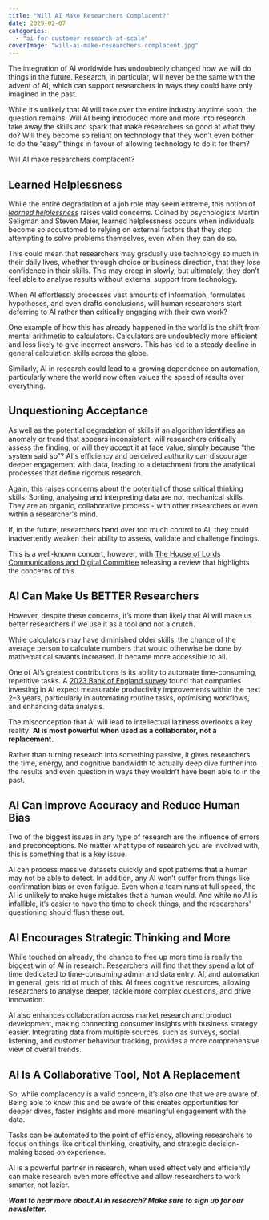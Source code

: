 ```yaml
---
title: "Will AI Make Researchers Complacent?"
date: 2025-02-07
categories: 
  - "ai-for-customer-research-at-scale"
coverImage: "will-ai-make-researchers-complacent.jpg"
---
```


The integration of AI worldwide has undoubtedly changed how we will do things in the future. Research, in particular, will never be the same with the advent of AI, which can support researchers in ways they could have only imagined in the past.

While it’s unlikely that AI will take over the entire industry anytime soon, the question remains: Will AI being introduced more and more into research take away the skills and spark that make researchers so good at what they do? Will they become so reliant on technology that they won’t even bother to do the “easy” things in favour of allowing technology to do it for them?

Will AI make researchers complacent?

## Learned Helplessness

While the entire degradation of a job role may seem extreme, this notion of [_learned helplessness_](https://www.simplypsychology.org/learned-helplessness.html) raises valid concerns. Coined by psychologists Martin Seligman and Steven Maier, learned helplessness occurs when individuals become so accustomed to relying on external factors that they stop attempting to solve problems themselves, even when they can do so.

This could mean that researchers may gradually use technology so much in their daily lives, whether through choice or business direction, that they lose confidence in their skills. This may creep in slowly, but ultimately, they don’t feel able to analyse results without external support from technology.

  
When AI effortlessly processes vast amounts of information, formulates hypotheses, and even drafts conclusions, will human researchers start deferring to AI rather than critically engaging with their own work?

One example of how this has already happened in the world is the shift from mental arithmetic to calculators. Calculators are undoubtedly more efficient and less likely to give incorrect answers. This has led to a steady decline in general calculation skills across the globe. 

Similarly, AI in research could lead to a growing dependence on automation, particularly where the world now often values the speed of results over everything.

## Unquestioning Acceptance

As well as the potential degradation of skills if an algorithm identifies an anomaly or trend that appears inconsistent, will researchers critically assess the finding, or will they accept it at face value, simply because “the system said so”? AI's efficiency and perceived authority can discourage deeper engagement with data, leading to a detachment from the analytical processes that define rigorous research.

Again, this raises concerns about the potential of those critical thinking skills. Sorting, analysing and interpreting data are not mechanical skills. They are an organic, collaborative process - with other researchers or even within a researcher's mind.

If, in the future, researchers hand over too much control to AI, they could inadvertently weaken their ability to assess, validate and challenge findings.

This is a well-known concert, however, with [The House of Lords Communications and Digital Committee](https://publications.parliament.uk/pa/ld5803/ldselect/ldcomm/125/12502.htm) releasing a review that highlights the concerns of this. 

## AI Can Make Us BETTER Researchers

However, despite these concerns, it’s more than likely that AI will make us better researchers if we use it as a tool and not a crutch.

While calculators may have diminished older skills, the chance of the average person to calculate numbers that would otherwise be done by mathematical savants increased. It became more accessible to all.

One of AI’s greatest contributions is its ability to automate time-consuming, repetitive tasks. A [2023 Bank of England survey](https://www.bankofengland.co.uk/bank-overground/2024/how-will-increasing-business-use-of-ai-affect-uk-labour-demand) found that companies investing in AI expect measurable productivity improvements within the next 2–3 years, particularly in automating routine tasks, optimising workflows, and enhancing data analysis.

The misconception that AI will lead to intellectual laziness overlooks a key reality: **AI is most powerful when used as a collaborator, not a replacement.**

Rather than turning research into something passive, it gives researchers the time, energy, and cognitive bandwidth to actually deep dive further into the results and even question in ways they wouldn’t have been able to in the past. 

## AI Can Improve Accuracy and Reduce Human Bias

Two of the biggest issues in any type of research are the influence of errors and preconceptions. No matter what type of research you are involved with, this is something that is a key issue.

AI can process massive datasets quickly and spot patterns that a human may not be able to detect. In addition, any AI won’t suffer from things like confirmation bias or even fatigue. Even when a team runs at full speed, the AI is unlikely to make huge mistakes that a human would. And while no AI is infallible, it’s easier to have the time to check things, and the researchers' questioning should flush these out.

## AI Encourages Strategic Thinking and More

While touched on already, the chance to free up more time is really the biggest win of AI in research. Researchers will find that they spend a lot of time dedicated to time-consuming admin and data entry. AI, and automation in general, gets rid of much of this. AI frees cognitive resources, allowing researchers to analyse deeper, tackle more complex questions, and drive innovation.

AI also enhances collaboration across market research and product development, making connecting consumer insights with business strategy easier. Integrating data from multiple sources, such as surveys, social listening, and customer behaviour tracking, provides a more comprehensive view of overall trends. 

## AI Is A Collaborative Tool, Not A Replacement

So, while complacency is a valid concern, it’s also one that we are aware of. Being able to know this and be aware of this creates opportunities for deeper dives, faster insights and more meaningful engagement with the data. 

Tasks can be automated to the point of efficiency, allowing researchers to focus on things like critical thinking, creativity, and strategic decision-making based on experience. 

AI is a powerful partner in research, when used effectively and efficiently can make research even more effective and allow researchers to work smarter, not lazier. 

**_Want to hear more about AI in research? Make sure to sign up for our newsletter._**
